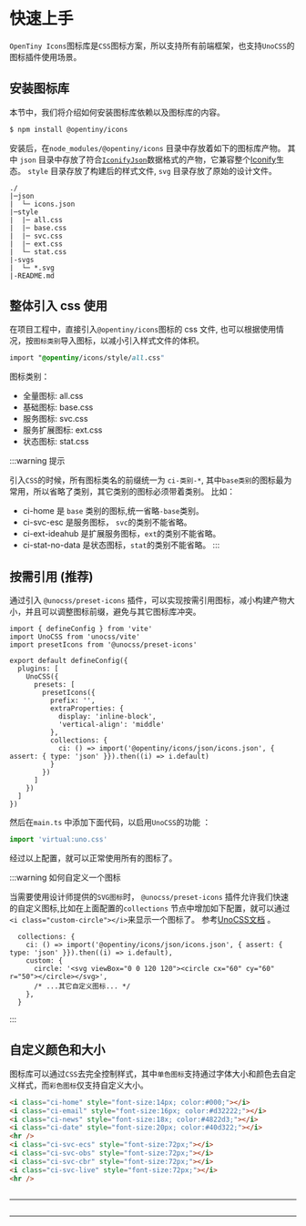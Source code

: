 # 快速上手

`OpenTiny Icons`图标库是`CSS`图标方案，所以支持所有前端框架，也支持`UnoCSS`的图标插件使用场景。

## 安装图标库

本节中，我们将介绍如何安装图标库依赖以及图标库的内容。

```sh
$ npm install @opentiny/icons
```

安装后，在`node_modules/@opentiny/icons` 目录中存放着如下的图标库产物。 
其中 `json` 目录中存放了符合[`IconifyJson`](https://iconify.design/docs/types/iconify-json.html)数据格式的产物，它兼容整个[Iconify](https://iconify.design/)生态。
 `style` 目录存放了构建后的样式文件, `svg` 目录存放了原始的设计文件。


```
./
|─json
|  └─ icons.json
|─style
|  |─ all.css
|  |─ base.css
|  |─ svc.css
|  |─ ext.css
|  └─ stat.css
|-svgs
|  └─ *.svg
|-README.md

```

## 整体引入 css 使用

在项目工程中，直接引入`@opentiny/icons`图标的 css 文件, 也可以根据使用情况，按`图标类别`导入图标，以减小引入样式文件的体积。

```css
import "@opentiny/icons/style/all.css"
```

图标类别：

- 全量图标: all.css
- 基础图标: base.css
- 服务图标: svc.css
- 服务扩展图标: ext.css
- 状态图标: stat.css

:::warning 提示

引入`CSS`的时候，所有图标类名的前缀统一为 `ci-类别-*`, 其中`base类别`的图标最为常用，所以省略了类别，其它类别的图标必须带着类别。
比如：

- ci-home <i class="ci-home" style="font-size:24px;"></i> 是 `base` 类别的图标,统一省略`-base`类别。
- ci-svc-esc <i class="ci-svc-ecs" style="font-size:24px;"></i> 是服务图标， `svc`的类别不能省略。
- ci-ext-ideahub <i class="ci-ext-ideahub" style="font-size:24px;"></i> 是扩展服务图标，`ext`的类别不能省略。
- ci-stat-no-data <i class="ci-stat-no-data" style="font-size:24px;"></i> 是状态图标，`stat`的类别不能省略。
  :::

## 按需引用 (推荐)

通过引入 `@unocss/preset-icons` 插件，可以实现按需引用图标，减小构建产物大小，并且可以调整图标前缀，避免与其它图标库冲突。

```javascript{16}
import { defineConfig } from 'vite'
import UnoCSS from 'unocss/vite'
import presetIcons from '@unocss/preset-icons'

export default defineConfig({
  plugins: [
    UnoCSS({
      presets: [
        presetIcons({
          prefix: '',
          extraProperties: {
            display: 'inline-block',
            'vertical-align': 'middle'
          },
          collections: {
            ci: () => import('@opentiny/icons/json/icons.json', { assert: { type: 'json' }}).then((i) => i.default)
          }
        })
      ]
    })
  ]
})
```

然后在`main.ts` 中添加下面代码，以启用`UnoCSS`的功能 ：

```javascript
import 'virtual:uno.css'
```

经过以上配置，就可以正常使用所有的图标了。

:::warning 如何自定义一个图标

当需要使用设计师提供的`SVG图标`时， `@unocss/preset-icons` 插件允许我们快速的自定义图标,比如在上面配置的`collections` 节点中增加如下配置，就可以通过`<i class="custom-circle"></i>`来显示一个图标了。
参考[UnoCSS文档](https://unocss.dev/presets/icons#customization) 。

```javascript{3-6}
  collections: {
    ci: () => import('@opentiny/icons/json/icons.json', { assert: { type: 'json' }}).then((i) => i.default),
    custom: {
      circle: '<svg viewBox="0 0 120 120"><circle cx="60" cy="60" r="50"></circle></svg>',
      /* ...其它自定义图标... */
    },
  }
```

  :::


## 自定义颜色和大小

图标库可以通过`CSS`去完全控制样式，其中`单色图标`支持通过字体大小和颜色去自定义样式，而`彩色图标`仅支持自定义大小。

```html
<i class="ci-home" style="font-size:14px; color:#000;"></i>
<i class="ci-email" style="font-size:16px; color:#d32222;"></i>
<i class="ci-news" style="font-size:18x; color:#4822d3;"></i>
<i class="ci-date" style="font-size:20px; color:#40d322;"></i>
<hr />
<i class="ci-svc-ecs" style="font-size:72px;"></i>
<i class="ci-svc-obs" style="font-size:72px;"></i>
<i class="ci-svc-cbr" style="font-size:72px;"></i>
<i class="ci-svc-live" style="font-size:72px;"></i>
<hr />
```

<div style="display:flex; align-items: center; gap: 24px;">
  <i class="ci-home" style="font-size:14px; color:#000;"></i>   
  <i class="ci-email" style="font-size:20px; color:#d32222;"></i>   
  <i class="ci-news" style="font-size:24px; color:#4822d3;"></i>   
  <i class="ci-date" style="font-size:32px; color:#40d322;"></i>  
</div>
<hr />
<div style="display:flex; align-items: center; gap: 24px;">
  <i class="ci-svc-ecs" style="font-size:72px;"></i>
  <i class="ci-svc-obs" style="font-size:72px;"></i>
  <i class="ci-svc-cbr" style="font-size:72px;"></i>
  <i class="ci-svc-live" style="font-size:72px;"></i>
</div>
<hr />
 